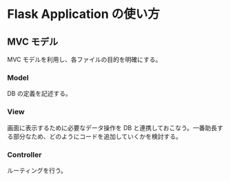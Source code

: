 # Flask Application の使い方

## MVC モデル

MVC モデルを利用し、各ファイルの目的を明確にする。

### Model

DB の定義を記述する。

### View

画面に表示するために必要なデータ操作を DB と連携しておこなう。一番助長する部分なため、どのようにコードを追加していくかを検討する。

### Controller

ルーティングを行う。
